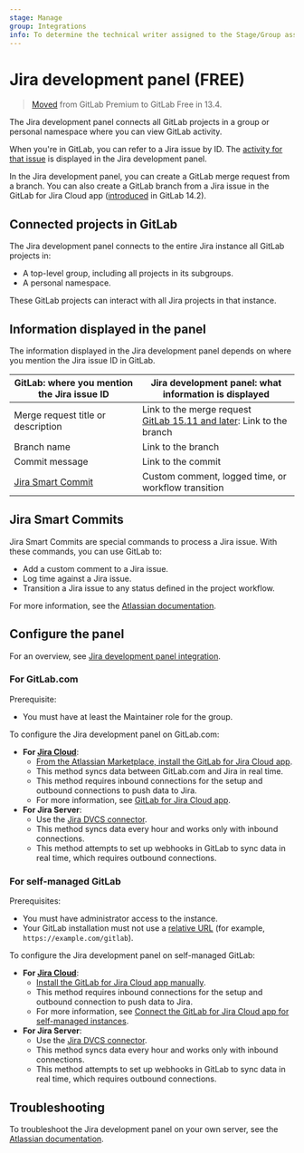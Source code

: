 ```yaml
---
stage: Manage
group: Integrations
info: To determine the technical writer assigned to the Stage/Group associated with this page, see https://about.gitlab.com/handbook/product/ux/technical-writing/#assignments
---
```


# Jira development panel **(FREE)**

> [Moved](https://gitlab.com/gitlab-org/gitlab/-/issues/233149) from GitLab Premium to GitLab Free in 13.4.

The Jira development panel connects all GitLab projects in a group or personal namespace
where you can view GitLab activity.

When you're in GitLab, you can refer to a Jira issue by ID.
The [activity for that issue](https://support.atlassian.com/jira-software-cloud/docs/view-development-information-for-an-issue/)
is displayed in the Jira development panel.

In the Jira development panel, you can create a GitLab merge request from a branch.
You can also create a GitLab branch from a Jira issue in the GitLab for Jira Cloud app
([introduced](https://gitlab.com/gitlab-org/gitlab/-/merge_requests/66032) in GitLab 14.2).

## Connected projects in GitLab

The Jira development panel connects to the entire Jira instance all GitLab projects in:

- A top-level group, including all projects in its subgroups.
- A personal namespace.

These GitLab projects can interact with all Jira projects in that instance.

## Information displayed in the panel

The information displayed in the Jira development panel depends on where you mention the Jira issue ID in GitLab.

| GitLab: where you mention the Jira issue ID    | Jira development panel: what information is displayed |
|------------------------------------------------|-------------------------------------------------------|
| Merge request title or description             | Link to the merge request<br>[GitLab 15.11 and later](https://gitlab.com/gitlab-org/gitlab/-/issues/354373): Link to the branch |
| Branch name                                    | Link to the branch                                    |
| Commit message                                 | Link to the commit                                    |
| [Jira Smart Commit](#jira-smart-commits)       | Custom comment, logged time, or workflow transition   |

## Jira Smart Commits

Jira Smart Commits are special commands to process a Jira issue. With these commands, you can use GitLab to:

- Add a custom comment to a Jira issue.
- Log time against a Jira issue.
- Transition a Jira issue to any status defined in the project workflow.

For more information, see the
[Atlassian documentation](https://confluence.atlassian.com/fisheye/using-smart-commits-960155400.html).

## Configure the panel

<i class="fa fa-youtube-play youtube" aria-hidden="true"></i>
For an overview, see [Jira development panel integration](https://www.youtube.com/watch?v=VjVTOmMl85M).

### For GitLab.com

Prerequisite:

- You must have at least the Maintainer role for the group.

To configure the Jira development panel on GitLab.com:

- **For [Jira Cloud](https://www.atlassian.com/migration/assess/why-cloud)**:
  - [From the Atlassian Marketplace, install the GitLab for Jira Cloud app](https://marketplace.atlassian.com/apps/1221011/gitlab-for-jira-cloud?hosting=cloud&tab=overview).
  - This method syncs data between GitLab.com and Jira in real time.
  - This method requires inbound connections for the setup and outbound connections to push data to Jira.
  - For more information, see [GitLab for Jira Cloud app](connect-app.md).
- **For Jira Server**:
  - Use the [Jira DVCS connector](dvcs/index.md).
  - This method syncs data every hour and works only with inbound connections.
  - This method attempts to set up webhooks in GitLab to sync data in real time, which requires outbound connections.

### For self-managed GitLab

Prerequisites:

- You must have administrator access to the instance.
- Your GitLab installation must not use a [relative URL](https://docs.gitlab.com/omnibus/settings/configuration.html#configure-a-relative-url-for-gitlab)
  (for example, `https://example.com/gitlab`).

To configure the Jira development panel on self-managed GitLab:

- **For [Jira Cloud](https://www.atlassian.com/migration/assess/why-cloud)**:
  - [Install the GitLab for Jira Cloud app manually](connect-app.md#install-the-gitlab-for-jira-cloud-app-manually).
  - This method requires inbound connections for the setup and outbound connection to push data to Jira.
  - For more information, see [Connect the GitLab for Jira Cloud app for self-managed instances](connect-app.md#connect-the-gitlab-for-jira-cloud-app-for-self-managed-instances).
- **For Jira Server**:
  - Use the [Jira DVCS connector](dvcs/index.md).
  - This method syncs data every hour and works only with inbound connections.
  - This method attempts to set up webhooks in GitLab to sync data in real time, which requires outbound connections.

## Troubleshooting

To troubleshoot the Jira development panel on your own server, see the
[Atlassian documentation](https://confluence.atlassian.com/jirakb/troubleshoot-the-development-panel-in-jira-server-574685212.html).
